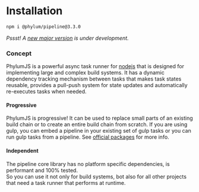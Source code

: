 # Installation
```bash
npm i @phylum/pipeline@3.3.0
```

*Pssst! A [new major version](https://github.com/phylumjs/pipeline/tree/next) is under development.*

### Concept
PhylumJS is a powerful async task runner for [nodejs](https://nodejs.org/) that is designed for implementing large and complex build systems. It has a dynamic dependency tracking mechanism between tasks that makes task states reusable, provides a pull-push system for state updates and automatically re-executes tasks when needed.

#### Progressive
PhylumJS is progressive! It can be used to replace small parts of an existing build chain or to create an entire build chain from scratch. If you are using gulp, you can embed a pipeline in your existing set of gulp tasks or you can run gulp tasks from a pipeline. See [official packages](/ecosystem/packages) for more info.

#### Independent
The pipeline core library has no platform specific dependencies, is performant and 100% tested.<br>
So you can use it not only for build systems, bot also for all other projects that need a task runner that performs at runtime.
